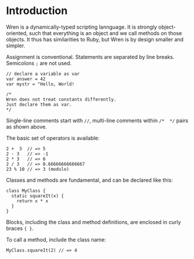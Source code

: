 # Introduction

Wren is a dynamically-typed scripting lannguage. 
It is strongly object-oriented, such that everything is an object and we call methods on those objects. 
It thus has similarities to Ruby, but Wren is by design smaller and simpler.

Assignment is conventional. 
Statements are separated by line breaks. 
Semicolons `;` are not used.

```wren
// declare a variable as var
var answer = 42
var mystr = "Hello, World!

/*
Wren does not treat constants differently.
Just declare them as var.
*/
```

Single-line comments start with `//`, multi-line comments within `/*  */` pairs as shown above.

The basic set of operators is available:

```wren
2 +  3  // => 5
2 - 3   // => -1
2 * 3   // => 6
2 / 3   // => 0.66666666666667
23 % 10 // => 3 (modulo)
```

Classes and methods are fundamental, and can be declared like this:

```wren
class MyClass {
  static squareIt(x) {
    return x * x
  }
}
```

Blocks, including the class and method definitions, are enclosed in curly braces `{ }`.

To call a method, include the class name:

```wren
MyClass.squareIt(2) // => 4
```
